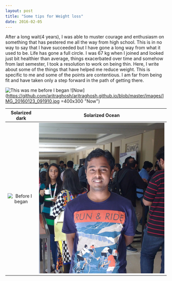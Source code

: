 ```yaml
---
layout: post
title: "Some tips for Weight loss"
date: 2016-02-05
---
```


After a long wait(4 years), I was able to muster courage and enthusiasm on something that has pestered me all the way from high school. This is in no way to say that I have succeeded but I have gone a long way from what it used to be. Life has gone a full circle. I was 67 kg when I joined and looked just bit healthier than average, things exacerbated over time and somehow from last semester, I took a resolution to work on being thin. Here, I write about some of the things that have helped me reduce weight. This is specific to me and some of the points are contentious. I am far from being fit and have taken only a step forward in the path of getting there.

![This was me before I began](https://aritraghosh.github.io/images/Aritra_old.jpg) ![Now](https://github.com/aritraghosh/aritraghosh.github.io/blob/master/images/IMG_20160123_091910.jpg =400x300 "Now")

Solarized dark             |  Solarized Ocean
:-------------------------:|:-------------------------:
![](https://aritraghosh.github.io/images/Aritra_old.jpg "Before I began")  |  ![](https://github.com/aritraghosh/aritraghosh.github.io/blob/master/images/IMG_20160123_091910.jpg)

